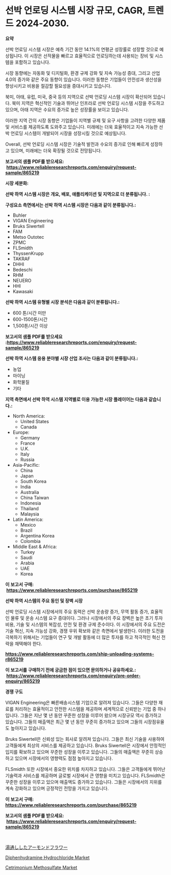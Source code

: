 <p><h1>선박 언로딩 시스템 시장 규모, CAGR, 트렌드 2024-2030.</h1></p><p><strong>요약</strong></p>
<p><p>선박 언로딩 시스템 시장은 예측 기간 동안 14.1%의 연평균 성장률로 성장할 것으로 예상됩니다. 이 시장은 선적물을 빠르고 효율적으로 언로딩하는데 사용되는 장비 및 시스템을 포함하고 있습니다. </p><p>시장 동향에는 자동화 및 디지털화, 환경 규제 강화 및 지속 가능성 증대, 그리고 산업 4.0의 증가와 같은 주요 동향이 있습니다. 이러한 동향은 기업들이 안전성과 생산성을 향상시키고 비용을 절감할 필요성을 증대시키고 있습니다.</p><p>북미, 아태, 유럽, 미국, 중국 등의 지역으로 선박 언로딩 시스템 시장이 확산되어 있습니다. 북미 지역은 혁신적인 기술과 뛰어난 인프라로 선박 언로딩 시스템 시장을 주도하고 있으며, 아태 지역은 수요의 증가로 높은 성장률을 보이고 있습니다.</p><p>이러한 지역 간의 시장 동향은 기업들이 지역별 규제 및 요구 사항을 고려한 다양한 제품 및 서비스를 제공하도록 도와주고 있습니다. 미래에는 더욱 효율적이고 지속 가능한 선박 언로딩 시스템이 개발되어 시장을 성장시킬 것으로 예상됩니다. </p><p>Overall, 선박 언로딩 시스템 시장은 기술적 발전과 수요의 증가로 인해 빠르게 성장하고 있으며, 미래에는 더욱 확장될 것으로 전망됩니다.</p></p>
<p><strong>보고서의 샘플 PDF를 받으세요: &nbsp;<a href="https://www.reliableresearchreports.com/enquiry/request-sample/865219">https://www.reliableresearchreports.com/enquiry/request-sample/865219</a></strong></p>
<p><strong>시장 세분화:</strong></p>
<p><strong> 선박 하역 시스템 시장은 개요, 배포, 애플리케이션 및 지역으로 더 분류됩니다. :</strong></p>
<p><strong>구성요소 측면에서는 선박 하역 시스템 시장은 다음과 같이 분류됩니다.:</strong></p>
<p><ul><li>Buhler</li><li>VIGAN Engineering</li><li>Bruks Siwertell</li><li>FAM</li><li>Metso Outotec</li><li>ZPMC</li><li>FLSmidth</li><li>ThyssenKrupp</li><li>TAKRAF</li><li>DHHI</li><li>Bedeschi</li><li>RHM</li><li>NEUERO</li><li>HHI</li><li>Kawasaki</li></ul></p>
<p><strong> 선박 하역 시스템 유형별 시장 분석은 다음과 같이 분류됩니다.:</strong></p>
<p><ul><li>600 톤/시간 미만</li><li>600-1500톤/시간</li><li>1,500톤/시간 이상</li></ul></p>
<p><strong>보고서의 샘플 PDF를 받으세요 :<a href="https://www.reliableresearchreports.com/enquiry/request-sample/865219">https://www.reliableresearchreports.com/enquiry/request-sample/865219</a></strong></p>
<p><strong> 선박 하역 시스템 응용 분야별 시장 산업 조사는 다음과 같이 분류됩니다.:</strong></p>
<p><ul><li>농업</li><li>마이닝</li><li>화학물질</li><li>기타</li></ul></p>
<p><strong>지역 측면에서 선박 하역 시스템 지역별로 이용 가능한 시장 플레이어는 다음과 같습니다.:</strong></p>
<p><ul>
    <li>
        North America:
        <ul>
            <li>United States</li>
            <li>Canada</li>
        </ul>
    </li>
    <li>
        Europe:
        <ul>
            <li>Germany</li>
            <li>France</li>
            <li>U.K.</li>
            <li>Italy</li>
            <li>Russia</li>
        </ul>
    </li>
    <li>
        Asia-Pacific:
        <ul>
            <li>China</li>
            <li>Japan</li>
            <li>South Korea</li>
            <li>India</li>
            <li>Australia</li>
            <li>China Taiwan</li>
            <li>Indonesia</li>
            <li>Thailand</li>
            <li>Malaysia</li>
        </ul>
    </li>
    <li>
        Latin America:
        <ul>
            <li>Mexico</li>
            <li>Brazil</li>
            <li>Argentina Korea</li>
            <li>Colombia</li>
        </ul>
    </li>
    <li>
        Middle East & Africa:
        <ul>
            <li>Turkey</li>
            <li>Saudi</li>
            <li>Arabia</li>
            <li>UAE</li>
            <li>Korea</li>
        </ul>
    </li>
    </ul></p>
<p><strong>이 보고서 구매: &nbsp;<a href="https://www.reliableresearchreports.com/purchase/865219">https://www.reliableresearchreports.com/purchase/865219</a></strong></p>
<p><strong>선박 하역 시스템의 주요 동인 및 장벽 시장</strong></p>
<p><p>선박 언로딩 시스템 시장에서의 주요 동력은 선박 운송량 증가, 무역 활동 증가, 효율적인 물류 및 운송 시스템 요구 증대이다. 그러나 시장에서의 주요 장벽은 높은 초기 투자 비용, 기술 및 시스템의 복잡성, 안전 및 환경 규제 준수이다. 이 시장에서의 주요 도전은 기술 혁신, 지속 가능성 강화, 경쟁 우위 확보와 같은 측면에서 발생한다. 이러한 도전을 극복하기 위해서는 기업들이 연구 및 개발 활동에 더 많은 투자를 하고 적극적인 혁신 전략을 채택해야 한다.</p></p>
<p><strong><a href="https://www.reliableresearchreports.com/ship-unloading-systems-r865219">https://www.reliableresearchreports.com/ship-unloading-systems-r865219</a></strong></p>
<p><strong>이 보고서를 구매하기 전에 궁금한 점이 있으면 문의하거나 공유하세요.: &nbsp;<a href="https://www.reliableresearchreports.com/enquiry/pre-order-enquiry/865219">https://www.reliableresearchreports.com/enquiry/pre-order-enquiry/865219</a></strong></p>
<p><strong>경쟁 구도</strong></p>
<p><p>VIGAN Engineering은 빠른배송시스템 기업으로 알려져 있습니다. 그들은 다양한 재료를 처리하는 효율적이고 안전한 시스템을 제공하며 세계적으로 신뢰받는 기업 중 하나입니다. 그들은 지난 몇 년 동안 꾸준한 성장을 이루어 왔으며 시장규모 역시 증가하고 있습니다. 그들의 매출액은 최근 몇 년 동안 꾸준히 증가하고 있으며 그들의 시장점유율도 높아지고 있습니다.</p><p>Bruks Siwertell은 신뢰성 있는 회사로 알려져 있습니다. 그들은 최신 기술을 사용하여 고객들에게 최상의 서비스를 제공하고 있습니다. Bruks Siwertell은 시장에서 안정적인 입지를 확보하고 있으며 꾸준한 성장을 이루고 있습니다. 그들의 매출액은 꾸준히 상승하고 있으며 시장에서의 영향력도 점점 높아지고 있습니다.</p><p>FLSmidth 또한 시장에서 중요한 위치를 차지하고 있습니다. 그들은 고객들에게 뛰어난 기술력과 서비스를 제공하며 글로벌 시장에서 큰 영향을 미치고 있습니다. FLSmidth은 꾸준한 성장을 이루고 있으며 매출액도 증가하고 있습니다. 그들은 시장에서의 지위를 계속 강화하고 있으며 긍정적인 전망을 가지고 있습니다.</p></p>
<p><strong>이 보고서 구매: &nbsp; <a href="https://www.reliableresearchreports.com/purchase/865219">https://www.reliableresearchreports.com/purchase/865219</a></strong></p>
<p><strong>보고서의 샘플 PDF를 받으세요: &nbsp;<a href="https://www.reliableresearchreports.com/enquiry/request-sample/865219">https://www.reliableresearchreports.com/enquiry/request-sample/865219</a></strong><strong></strong></p>
<p>&nbsp;</p>
<p><p><a href="https://github.com/ksxzwxabcuynh011/Market-Research-Report-List-1/blob/main/777870526722.md">湯通ししたアーモンドフラワー</a></p><p><a href="https://www.linkedin.com/pulse/diphenhydramine-hydrochloride-market-size-furnishes-valuable-mvd1c?trackingId=CP2yuCyvFBreGQIfMfbqaQ%3D%3D">Diphenhydramine Hydrochloride Market</a></p><p><a href="https://www.linkedin.com/pulse/cetrimonium-methosulfate-market-size-furnishes-valuable-pdsvc?trackingId=v%2FQIQZhJ42KFdhQhcY8E4w%3D%3D">Cetrimonium Methosulfate Market</a></p></p>